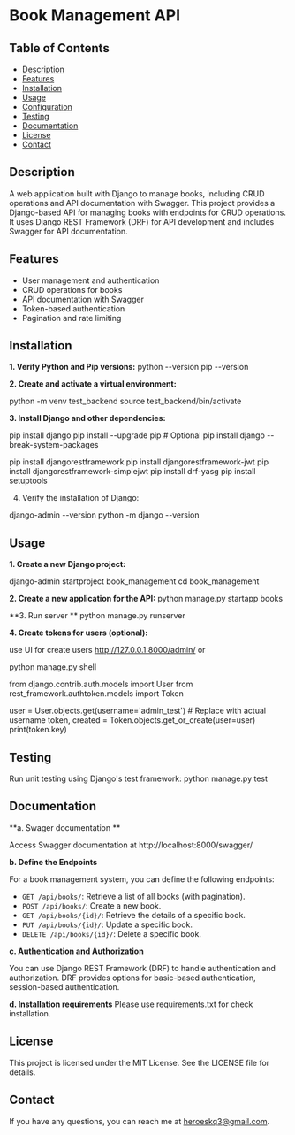 # Book Management API

## Table of Contents
- [Description](#description)
- [Features](#features)
- [Installation](#installation)
- [Usage](#usage)
- [Configuration](#configuration)
- [Testing](#testing)
- [Documentation](#documentation)
- [License](#license)
- [Contact](#contact)

## Description
A web application built with Django to manage books, including CRUD operations and API documentation with Swagger. This project provides a Django-based API for managing books with endpoints for CRUD operations. It uses Django REST Framework (DRF) for API development and includes Swagger for API documentation.

## Features
- User management and authentication
- CRUD operations for books
- API documentation with Swagger
- Token-based authentication
- Pagination and rate limiting

## Installation

**1. Verify Python and Pip versions:**
python --version
pip --version

**2. Create and activate a virtual environment:**

python -m venv test_backend
source test_backend/bin/activate

**3. Install Django and other dependencies:**

pip install django
pip install --upgrade pip  # Optional
pip install django --break-system-packages

pip install djangorestframework
pip install djangorestframework-jwt
pip install djangorestframework-simplejwt
pip install drf-yasg
pip install setuptools

4. Verify the installation of Django:

django-admin --version
python -m django --version

## Usage

**1. Create a new Django project:**

django-admin startproject book_management
cd book_management

**2. Create a new application for the API:**
python manage.py startapp books

**3. Run server **
python manage.py runserver

**4. Create tokens for users (optional):**

use UI for create users http://127.0.0.1:8000/admin/ or

python manage.py shell

from django.contrib.auth.models import User
from rest_framework.authtoken.models import Token

user = User.objects.get(username='admin_test')  # Replace with actual username
token, created = Token.objects.get_or_create(user=user)
print(token.key)

## Testing
Run unit testing using Django's test framework:
python manage.py test

## Documentation

**a. Swager documentation **

Access Swagger documentation at http://localhost:8000/swagger/

**b. Define the Endpoints**

For a book management system, you can define the following endpoints:

- `GET /api/books/`: Retrieve a list of all books (with pagination).
- `POST /api/books/`: Create a new book.
- `GET /api/books/{id}/`: Retrieve the details of a specific book.
- `PUT /api/books/{id}/`: Update a specific book.
- `DELETE /api/books/{id}/`: Delete a specific book.

**c. Authentication and Authorization**

You can use Django REST Framework (DRF) to handle authentication and authorization. DRF provides options for basic-based authentication, session-based authentication.

**d. Installation requirements**
Please use requirements.txt for check installation.

## License

This project is licensed under the MIT License. See the LICENSE file for details.

## Contact

If you have any questions, you can reach me at [heroeskq3@gmail.com](mailto:heroeskq3@gmail.com).
